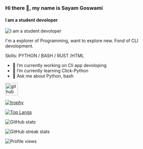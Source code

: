### Hi there 👋, my name is Sayam Goswami
#### I am a student devoloper
![I am a student devoloper](https://avatars.githubusercontent.com/u/81681676?v=4)

I'm a explorer of Programming, want to explore new. Fond of CLI devolopment.

Skills: PYTHON / BASH / RUST /HTML

- 🔭 I’m currently working on Cli app devoloping 
- 🌱 I’m currently learning Click-Python 
- 💬 Ask me about Python, bash 


[<img src='https://cdn.jsdelivr.net/npm/simple-icons@3.0.1/icons/github.svg' alt='github' height='40'>](https://github.com/sayampy)  

[![trophy](https://github-profile-trophy.vercel.app/?username=sayampy)](https://github.com/ryo-ma/github-profile-trophy)

[![Top Langs](https://github-readme-stats.vercel.app/api/top-langs/?username=sayampy)](https://github.com/anuraghazra/github-readme-stats)

![GitHub stats](https://github-readme-stats.vercel.app/api?username=sayampy&show_icons=true)  

![GitHub streak stats](https://github-readme-streak-stats.herokuapp.com/?user=sayampy)  

![Profile views](https://gpvc.arturio.dev/sayampy)  
